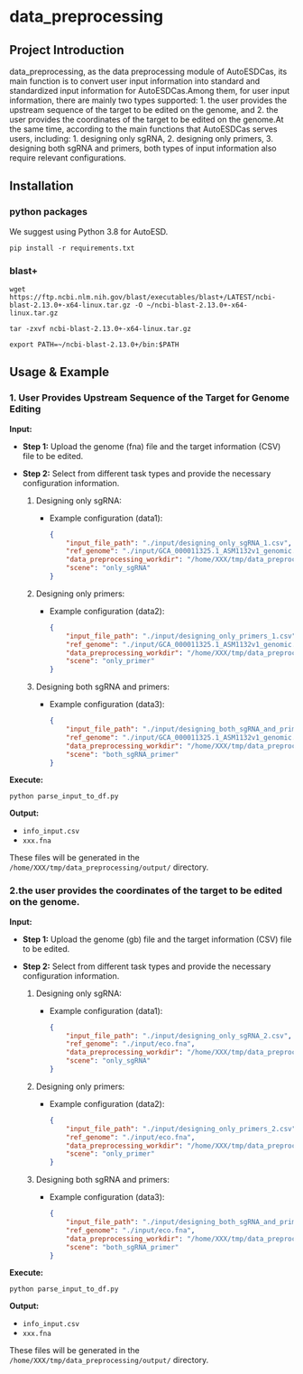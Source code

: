   
# data_preprocessing

## Project Introduction  
data_preprocessing, as the data preprocessing module of AutoESDCas, its main function is to convert user input information into standard and standardized input information for AutoESDCas.Among them, for user input information, there are mainly two types supported: 1. the user provides the upstream sequence of the target to be edited on the genome, and 2. the user provides the coordinates of the target to be edited on the genome.At the same time, according to the main functions that AutoESDCas serves users, including: 1. designing only sgRNA, 2. designing only primers, 3. designing both sgRNA and primers, both types of input information also require relevant configurations.


## Installation


### python packages
We suggest using Python 3.8 for AutoESD.

```shell
pip install -r requirements.txt

```

### blast+
```shell
wget https://ftp.ncbi.nlm.nih.gov/blast/executables/blast+/LATEST/ncbi-blast-2.13.0+-x64-linux.tar.gz -O ~/ncbi-blast-2.13.0+-x64-linux.tar.gz

tar -zxvf ncbi-blast-2.13.0+-x64-linux.tar.gz

export PATH=~/ncbi-blast-2.13.0+/bin:$PATH

```


## Usage & Example

### 1. User Provides Upstream Sequence of the Target for Genome Editing

**Input:**

- **Step 1:** Upload the genome (fna) file and the target information (CSV) file to be edited.

- **Step 2:** Select from different task types and provide the necessary configuration information.

   1. Designing only sgRNA:
      - Example configuration (data1):
        ```json
        {
            "input_file_path": "./input/designing_only_sgRNA_1.csv",
            "ref_genome": "./input/GCA_000011325.1_ASM1132v1_genomic.fna",
            "data_preprocessing_workdir": "/home/XXX/tmp/data_preprocessing/output/",
            "scene": "only_sgRNA"
        }
        ```

   2. Designing only primers:
      - Example configuration (data2):
        ```json
        {
            "input_file_path": "./input/designing_only_primers_1.csv",
            "ref_genome": "./input/GCA_000011325.1_ASM1132v1_genomic.fna",
            "data_preprocessing_workdir": "/home/XXX/tmp/data_preprocessing/output/",
            "scene": "only_primer"
        }
        ```

   3. Designing both sgRNA and primers:
      - Example configuration (data3):
        ```json
        {
            "input_file_path": "./input/designing_both_sgRNA_and_primers_1.csv",
            "ref_genome": "./input/GCA_000011325.1_ASM1132v1_genomic.fna",
            "data_preprocessing_workdir": "/home/XXX/tmp/data_preprocessing/output/",
            "scene": "both_sgRNA_primer"
        }
        ```

**Execute:**

```shell
python parse_input_to_df.py
```
**Output:**

- `info_input.csv` 
- `xxx.fna` 

These files will be generated in the `/home/XXX/tmp/data_preprocessing/output/` directory.






### 2.the user provides the coordinates of the target to be edited on the genome.


**Input:**

- **Step 1:** Upload the genome (gb) file and the target information (CSV) file to be edited.

- **Step 2:** Select from different task types and provide the necessary configuration information.

   1. Designing only sgRNA:
      - Example configuration (data1):
        ```json
        {
            "input_file_path": "./input/designing_only_sgRNA_2.csv",
            "ref_genome": "./input/eco.fna",
            "data_preprocessing_workdir": "/home/XXX/tmp/data_preprocessing/output/",
            "scene": "only_sgRNA"
        }
        ```

   2. Designing only primers:
      - Example configuration (data2):
        ```json
        {
            "input_file_path": "./input/designing_only_primers_2.csv",
            "ref_genome": "./input/eco.fna",
            "data_preprocessing_workdir": "/home/XXX/tmp/data_preprocessing/output/",
            "scene": "only_primer"
        }
        ```

   3. Designing both sgRNA and primers:
      - Example configuration (data3):
        ```json
        {
            "input_file_path": "./input/designing_both_sgRNA_and_primers_2.csv",
            "ref_genome": "./input/eco.fna",
            "data_preprocessing_workdir": "/home/XXX/tmp/data_preprocessing/output/",
            "scene": "both_sgRNA_primer"
        }
        ```

**Execute:**

```shell
python parse_input_to_df.py
```
**Output:**

- `info_input.csv` 
- `xxx.fna` 

These files will be generated in the `/home/XXX/tmp/data_preprocessing/output/` directory.










